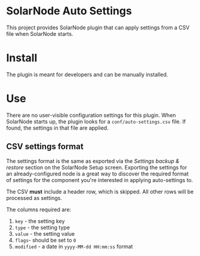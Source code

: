 # SolarNode Auto Settings

This project provides SolarNode plugin that can apply settings from a CSV file when SolarNode starts.

# Install

The plugin is meant for developers and can be manually installed.

# Use

There are no user-visible configuration settings for this plugin. When SolarNode starts up,
the plugin looks for a `conf/auto-settings.csv` file. If found, the settings in that file are
applied.

## CSV settings format

The settings format is the same as exported via the _Settings backup & restore_ section on
the SolarNode Setup screen. Exporting the settings for an already-configured node is a great
way to discover the required format of settings for the component you're interested in applying
auto-settings to.

The CSV **must** include a header row, which is skipped. All other rows will be processed as settings.

The columns required are:

 1. `key` - the setting key
 2. `type` - the setting type
 3. `value` - the setting value
 4. `flags`- should be set to `0`
 5. `modified` - a date in `yyyy-MM-dd HH:mm:ss` format
 